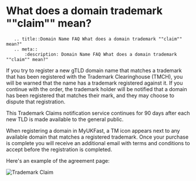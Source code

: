 # What does a domain trademark ""claim"" mean?

```eval_rst
   .. title::Domain Name FAQ What does a domain trademark ""claim"" mean?"
   .. meta::
       :description: Domain Name FAQ What does a domain trademark ""claim"" mean?"
```


If you try to register a new gTLD domain name that matches a trademark that has been registered with the Trademark Clearinghouse (TMCH), you will be warned that the name has a trademark registered against it. If you continue with the order, the trademark holder will be notified that a domain has been registered that matches their mark, and they may choose to dispute that registration.


This Trademark Claims notification service continues for 90 days after each new TLD is made available to the general public.


When registering a domain in MyUKFast, a TM icon appears next to any available domain that matches a registered trademark. Once your purchase is complete you will receive an additional email with terms and conditions to accept before the registration is completed.


Here's an example of the agreement page:


![Trademark Claim](http://images.ukfast.co.uk/faq/domains/domainstrademark.png)

